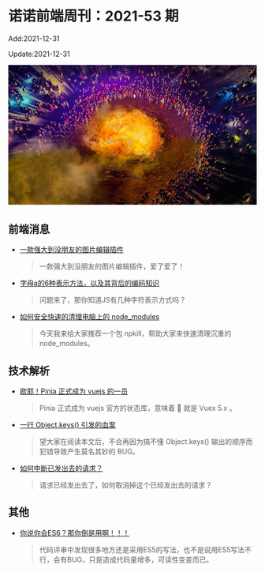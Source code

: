 <!--
 * @Description: weekly-53
 * @Author: zoeblow
 * @Email: wangfuyuan@nnuo.com
 * @Date: 2021-09-26 10:39:57
 * @LastEditors: wangfuyuan
 * @LastEditTime: 2021-12-31 14:38:04
 * @FilePath: \nuofe-weekly1\2021\weekly-53.md
 -->

# 诺诺前端周刊：2021-53 期

Add:2021-12-31

Update:2021-12-31

![202153](../images/2021/202153.jpg)

## 前端消息

- [一款强大到没朋友的图片编辑插件](https://mp.weixin.qq.com/s/CADJUQVBXpPx-0SLZGoHOg)

  >  一款强大到没朋友的图片编辑插件，爱了爱了！

- [字母a的6种表示方法，以及其背后的编码知识](https://mp.weixin.qq.com/s/Dw0ofTw_n0DRF5fo1HAm3w)

  > 问题来了，那你知道JS有几种字符表示方式吗？

- [如何安全快速的清理电脑上的 node_modules](https://mp.weixin.qq.com/s/EcNt17LCvqnKVh0pXSnlwQ)

  > 今天我来给大家推荐一个包 npkill，帮助大家来快速清理沉重的 node_modules。

## 技术解析

- [欧耶！Pinia 正式成为 vuejs 的一员](https://mp.weixin.qq.com/s/orMMoaKiIbQoKi-CosotEA)

  > Pinia 正式成为 vuejs 官方的状态库，意味着 🍍 就是 Vuex 5.x 。

- [一行 Object.keys() 引发的血案](https://juejin.cn/post/7041049741458669576)

  > 望大家在阅读本文后，不会再因为搞不懂 Object.keys() 输出的顺序而犯错导致产生莫名其妙的 BUG。

- [如何中断已发出去的请求？](https://juejin.cn/post/7033906910583586829)

  > 请求已经发出去了，如何取消掉这个已经发出去的请求？

## 其他

- [你说你会ES6？那你倒是用啊！！！](https://juejin.cn/post/7016520448204603423)

  > 代码评审中发现很多地方还是采用ES5的写法，也不是说用ES5写法不行，会有BUG，只是造成代码量增多，可读性变差而已。

